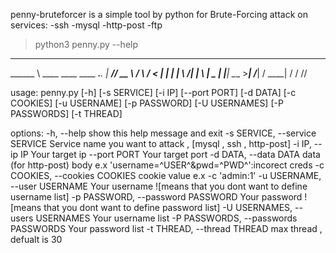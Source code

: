 penny-bruteforcer is a simple tool by python for Brute-Forcing attack on services:
-ssh
-mysql
-http-post
-ftp

> python3 penny.py --help
__________
\______   \ ____   ____   ____ ___.__.
 |     ___// __ \ /    \ /    <   |  |
 |    |   \  ___/|   |  \   |  \___  |
 |____|    \___  >___|  /___|  / ____|
               \/     \/     \/\/




usage: penny.py [-h] [-s SERVICE] [-i IP] [--port PORT] [-d DATA] [-c COOKIES]
                [-u USERNAME] [-p PASSWORD] [-U USERNAMES] [-P PASSWORDS]
                [-t THREAD]

options:
  -h, --help            show this help message and exit
  -s SERVICE, --service SERVICE
                        Service name you want to attack , [mysql , ssh , http-post]
  -i IP, --ip IP        Your target ip
  --port PORT           Your target port
  -d DATA, --data DATA  data (for http-post) body e.x
                        'username=^USER^&pwd=^PWD^':incorect creds
  -c COOKIES, --cookies COOKIES
                        cookie value e.x -c 'admin:1'
  -u USERNAME, --user USERNAME
                        Your username ![means that you dont want to define username list]
  -p PASSWORD, --password PASSWORD
                        Your password ![means that you dont want to define password list]
  -U USERNAMES, --users USERNAMES
                        Your username list
  -P PASSWORDS, --passwords PASSWORDS
                        Your password list
  -t THREAD, --thread THREAD
                        max thread , defualt is 30
